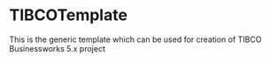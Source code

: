 # TIBCOTemplate
This is the generic template which can be used for creation of TIBCO Businessworks 5.x project
